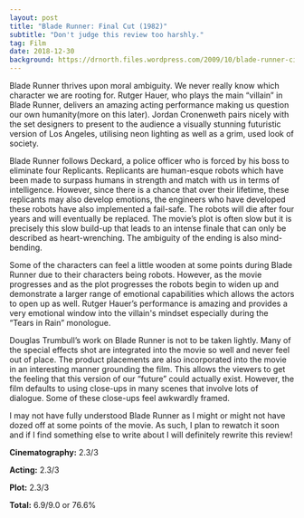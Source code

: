 ```yaml
---
layout: post
title: "Blade Runner: Final Cut (1982)"
subtitle: "Don't judge this review too harshly."
tag: Film
date: 2018-12-30
background: https://drnorth.files.wordpress.com/2009/10/blade-runner-cityscape.jpg?w=868&h=363
---
```

Blade Runner thrives upon moral ambiguity. We never really know which character we are rooting for. Rutger Hauer, who plays the main “villain” in Blade Runner, delivers an amazing acting performance making us question our own humanity(more on this later). Jordan Cronenweth pairs nicely with the set designers to present to the audience a visually stunning futuristic version of Los Angeles, utilising neon lighting as well as a grim, used look of society.

Blade Runner follows Deckard, a police officer who is forced by his boss to eliminate four Replicants. Replicants are human-esque robots which have been made to surpass humans in strength and match with us in terms of intelligence. However, since there is a chance that over their lifetime, these replicants may also develop emotions, the engineers who have developed these robots have also implemented a fail-safe. The robots will die after four years and will eventually be replaced. The movie’s plot is often slow but it is precisely this slow build-up that leads to an intense finale that can only be described as heart-wrenching. The ambiguity of the ending is also mind-bending.

Some of the characters can feel a little wooden at some points during Blade Runner due to their characters being robots. However, as the movie progresses and as the plot progresses the robots begin to widen up and demonstrate a larger range of emotional capabilities which allows the actors to open up as well. Rutger Hauer’s performance is amazing and provides a very emotional window into the villain's mindset especially during the “Tears in Rain” monologue.

Douglas Trumbull’s work on Blade Runner is not to be taken lightly. Many of the special effects shot are integrated into the movie so well and never feel out of place. The product placements are also incorporated into the movie in an interesting manner grounding the film. This allows the viewers to get the feeling that this version of our “future” could actually exist. However, the film defaults to using close-ups in many scenes that involve lots of dialogue. Some of these close-ups feel awkwardly framed.

I may not have fully understood Blade Runner as I might or might not have dozed off at some points of the movie. As such, I plan to rewatch it soon and if I find something else to write about I will definitely rewrite this review!

**Cinematography:** 2.3/3

**Acting:** 2.3/3

**Plot:** 2.3/3

**Total:** 6.9/9.0 or 76.6%